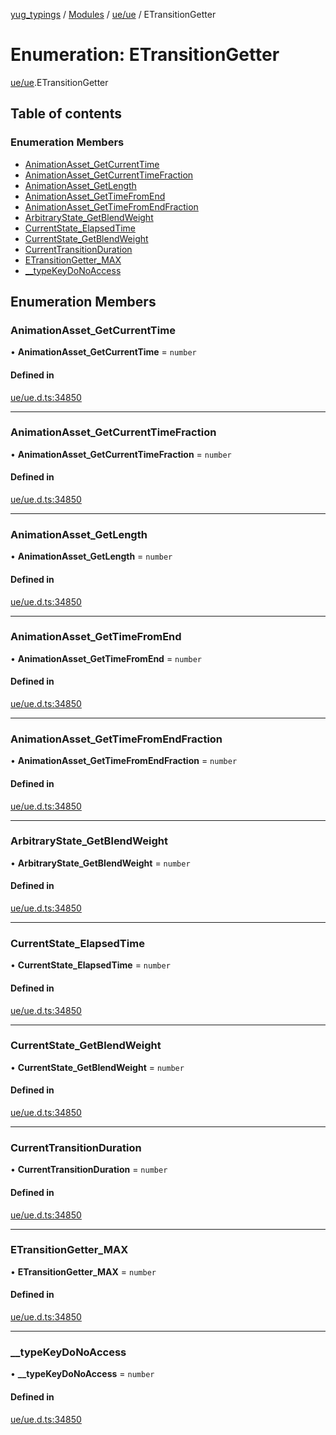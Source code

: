 [yug_typings](../README.md) / [Modules](../modules.md) / [ue/ue](../modules/ue_ue.md) / ETransitionGetter

# Enumeration: ETransitionGetter

[ue/ue](../modules/ue_ue.md).ETransitionGetter

## Table of contents

### Enumeration Members

- [AnimationAsset\_GetCurrentTime](ue_ue.ETransitionGetter.md#animationasset_getcurrenttime)
- [AnimationAsset\_GetCurrentTimeFraction](ue_ue.ETransitionGetter.md#animationasset_getcurrenttimefraction)
- [AnimationAsset\_GetLength](ue_ue.ETransitionGetter.md#animationasset_getlength)
- [AnimationAsset\_GetTimeFromEnd](ue_ue.ETransitionGetter.md#animationasset_gettimefromend)
- [AnimationAsset\_GetTimeFromEndFraction](ue_ue.ETransitionGetter.md#animationasset_gettimefromendfraction)
- [ArbitraryState\_GetBlendWeight](ue_ue.ETransitionGetter.md#arbitrarystate_getblendweight)
- [CurrentState\_ElapsedTime](ue_ue.ETransitionGetter.md#currentstate_elapsedtime)
- [CurrentState\_GetBlendWeight](ue_ue.ETransitionGetter.md#currentstate_getblendweight)
- [CurrentTransitionDuration](ue_ue.ETransitionGetter.md#currenttransitionduration)
- [ETransitionGetter\_MAX](ue_ue.ETransitionGetter.md#etransitiongetter_max)
- [\_\_typeKeyDoNoAccess](ue_ue.ETransitionGetter.md#__typekeydonoaccess)

## Enumeration Members

### AnimationAsset\_GetCurrentTime

• **AnimationAsset\_GetCurrentTime** = `number`

#### Defined in

[ue/ue.d.ts:34850](https://github.com/YugMetaverse/yug_typings/blob/25cad34/ue/ue.d.ts#L34850)

___

### AnimationAsset\_GetCurrentTimeFraction

• **AnimationAsset\_GetCurrentTimeFraction** = `number`

#### Defined in

[ue/ue.d.ts:34850](https://github.com/YugMetaverse/yug_typings/blob/25cad34/ue/ue.d.ts#L34850)

___

### AnimationAsset\_GetLength

• **AnimationAsset\_GetLength** = `number`

#### Defined in

[ue/ue.d.ts:34850](https://github.com/YugMetaverse/yug_typings/blob/25cad34/ue/ue.d.ts#L34850)

___

### AnimationAsset\_GetTimeFromEnd

• **AnimationAsset\_GetTimeFromEnd** = `number`

#### Defined in

[ue/ue.d.ts:34850](https://github.com/YugMetaverse/yug_typings/blob/25cad34/ue/ue.d.ts#L34850)

___

### AnimationAsset\_GetTimeFromEndFraction

• **AnimationAsset\_GetTimeFromEndFraction** = `number`

#### Defined in

[ue/ue.d.ts:34850](https://github.com/YugMetaverse/yug_typings/blob/25cad34/ue/ue.d.ts#L34850)

___

### ArbitraryState\_GetBlendWeight

• **ArbitraryState\_GetBlendWeight** = `number`

#### Defined in

[ue/ue.d.ts:34850](https://github.com/YugMetaverse/yug_typings/blob/25cad34/ue/ue.d.ts#L34850)

___

### CurrentState\_ElapsedTime

• **CurrentState\_ElapsedTime** = `number`

#### Defined in

[ue/ue.d.ts:34850](https://github.com/YugMetaverse/yug_typings/blob/25cad34/ue/ue.d.ts#L34850)

___

### CurrentState\_GetBlendWeight

• **CurrentState\_GetBlendWeight** = `number`

#### Defined in

[ue/ue.d.ts:34850](https://github.com/YugMetaverse/yug_typings/blob/25cad34/ue/ue.d.ts#L34850)

___

### CurrentTransitionDuration

• **CurrentTransitionDuration** = `number`

#### Defined in

[ue/ue.d.ts:34850](https://github.com/YugMetaverse/yug_typings/blob/25cad34/ue/ue.d.ts#L34850)

___

### ETransitionGetter\_MAX

• **ETransitionGetter\_MAX** = `number`

#### Defined in

[ue/ue.d.ts:34850](https://github.com/YugMetaverse/yug_typings/blob/25cad34/ue/ue.d.ts#L34850)

___

### \_\_typeKeyDoNoAccess

• **\_\_typeKeyDoNoAccess** = `number`

#### Defined in

[ue/ue.d.ts:34850](https://github.com/YugMetaverse/yug_typings/blob/25cad34/ue/ue.d.ts#L34850)
